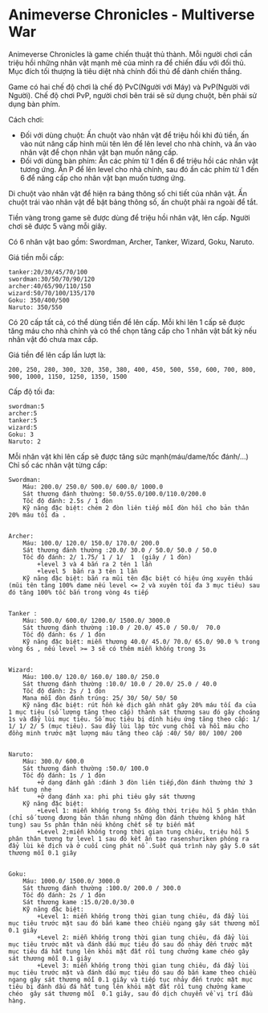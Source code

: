 # Animeverse Chronicles - Multiverse War

Animeverse Chronicles là game chiến thuật thủ thành. Mỗi người chơi cần triệu hồi những nhân vật mạnh mẽ của mình ra để chiến đấu với đối thủ. Mục đích tối thượng là tiêu diệt nhà chính đối thủ để dành chiến thắng.

Game có hai chế độ chơi là chế độ PvC(Người với Máy) và PvP(Người với Người).
Chế độ chơi PvP, người chơi bên trái sẽ sử dụng chuột, bên phải sử dụng bàn phím.

Cách chơi:
+   Đối với dùng chuột: 
    Ấn chuột vào nhân vật để triệu hồi khi đủ tiền, ấn vào nút nâng cấp hình mũi tên lên để lên level cho nhà chính, và ấn vào nhân vật để chọn nhân vật bạn muốn nâng cấp.
+   Đối với dùng bàn phím: 
    Ấn các phím từ 1 đến 6 để triệu hồi các nhân vật tương ứng. Ấn P để lên level cho nhà chính, sau đó ấn các phím từ 1 đến 6 để nâng cấp cho nhân vật bạn muốn tương ứng.

Di chuột vào nhân vật để hiện ra bảng thông số chi tiết của nhân vật. Ấn chuột trái vào nhân 
vật để bật bảng thông số, ấn chuột phải ra ngoài để tắt.

Tiền vàng trong game sẽ được dùng để triệu hồi nhân vật, lên cấp.
Người chơi sẽ được 5 vàng mỗi giây.

Có 6 nhân vật bao gồm: Swordman, Archer, Tanker, Wizard, Goku, Naruto.

Giá tiền mỗi cấp:

	tanker:20/30/45/70/100
	swordman:30/50/70/90/120
	archer:40/65/90/110/150
	wizard:50/70/100/135/170
	Goku: 350/400/500
	Naruto: 350/550

Có 20 cấp tất cả, có thể dùng tiền để lên cấp. Mỗi khi lên 1 cấp sẽ được tăng máu cho nhà chính và có thể chọn tăng cấp cho 1 nhân vật bất kỳ nếu nhân vật đó chưa max cấp.

Giá tiền để lên cấp lần lượt là:

    200, 250, 280, 300, 320, 350, 380, 400, 450, 500, 550, 600, 700, 800, 900, 1000, 1150, 1250, 1350, 1500


Cấp độ tối đa: 

    swordman:5
	archer:5
	tanker:5
	wizard:5
	Goku: 3
	Naruto: 2

Mỗi nhân vật khi lên cấp sẽ được tăng sức mạnh(máu/dame/tốc đánh/…)
Chỉ số các nhân vật từng cấp:

	Swordman: 
		Máu: 200.0/ 250.0/ 500.0/ 600.0/ 1000.0
		Sát thương đánh thường: 50.0/55.0/100.0/110.0/200.0
		Tốc độ đánh: 2.5s / 1 đòn
		Kỹ năng đặc biệt: chém 2 đòn liên tiếp mỗi đòn hồi cho bản thân 20% máu tối đa .
	

	Archer: 
		Máu: 100.0/ 120.0/ 150.0/ 170.0/ 200.0
		Sát thương đánh thường :20.0/ 30.0 / 50.0/ 50.0 / 50.0
		Tốc độ đánh: 2/ 1.75/ 1 / 1/  1  (giây / 1 đòn)
			+level 3 và 4 bắn ra 2 tên 1 lần
			+level 5  bắn ra 3 tên 1 lần
		Kỹ năng đặc biệt: bắn ra mũi tên đặc biệt có hiệu ứng xuyên thấu (mũi tên tăng 100% dame nếu level <= 2 và xuyên tối đa 3 mục tiêu) sau đó tăng 100% tốc bắn trong vòng 4s tiếp
	

	Tanker :
		Máu: 500.0/ 600.0/ 1200.0/ 1500.0/ 3000.0
		Sát thương đánh thường :10.0 / 20.0/ 45.0 / 50.0/  70.0
		Tốc độ đánh: 6s / 1 đòn
		Kỹ năng đặc biệt: miễn thương 40.0/ 45.0/ 70.0/ 65.0/ 90.0 % trong vòng 6s , nếu level >= 3 sẽ có thêm miễn khống trong 3s
	

	Wizard:
		Máu: 100.0/ 120.0/ 160.0/ 180.0/ 250.0
		Sát thương đánh thường :10.0/ 10.0 / 20.0/ 25.0 / 40.0
		Tốc độ đánh: 2s / 1 đòn
		Mana mỗi đòn đánh trúng: 25/ 30/ 50/ 50/ 50
		Kỹ năng đặc biệt: rút hồn kẻ địch gần nhất gây 20% máu tối đa của 1 mục tiêu (số lượng tăng theo cấp) thành sát thương sau đó gây choáng 1s và đẩy lùi mục tiêu. Số mục tiêu bị dính hiệu ứng tăng theo cấp: 1/ 1/ 1/ 2/ 5 (mục tiêu). Sau đẩy lùi lập tức vung chổi và hồi máu cho đồng minh trước mặt lượng máu tăng theo cấp :40/ 50/ 80/ 100/ 200
	

	Naruto:
		Máu: 300.0/ 600.0
		Sát thương đánh thường :50.0/ 100.0
		Tốc độ đánh: 1s / 1 đòn
			+ở dạng đánh gần :đánh 3 đòn liên tiếp,đòn đánh thường thứ 3 hất tung nhẹ
			+ở dạng đánh xa: phi phi tiêu gây sát thương
		Kỹ năng đặc biệt:
			+Level 1: miễn khống trong 5s đồng thời triệu hồi 5 phân thân (chỉ số tương đương bản thân nhưng những đòn đánh thường không hất tung) sau 5s phân thân nếu không chết sẽ tự biến mất
			+Level 2;miễn khống trong thời gian tung chiêu, triệu hồi 5 phân thân tương tự level 1 sau đó kết ấn tạo rasenshuriken phóng ra đẩy lùi kẻ địch và ở cuối cùng phát nổ .Suốt quá trình này gây 5.0 sát thương mỗi 0.1 giây
	

	Goku:
		Máu: 1000.0/ 1500.0/ 3000.0
		Sát thương đánh thường :100.0/ 200.0 / 300.0
		Tốc độ đánh: 2s / 1 đòn
		Sát thương kame :15.0/20.0/30.0
		Kỹ năng đặc biệt:
			+Level 1: miễn khống trong thời gian tung chiêu, đá đẩy lùi mục tiêu trước mặt sau đó bắn kame theo chiều ngang gây sát thương mỗi 0.1 giây
			+Level 2: miễn khống trong thời gian tung chiêu, đá đẩy lùi mục tiêu trước mặt và đánh dấu mục tiêu đó sau đó nhảy đến trước mặt mục tiêu đá hất tung lên khỏi mặt đất rồi tung chưởng kame chéo gây sát thương mỗi 0.1 giây
			+Level 3: miễn khống trong thời gian tung chiêu, đá đẩy lùi mục tiêu trước mặt và đánh dấu mục tiêu đó sau đó bắn kame theo chiều ngang gây sát thương mỗi 0.1 giây và tiếp tục nhảy đến trước mặt mục tiêu bị đánh dấu đá hất tung lên khỏi mặt đất rồi tung chưởng kame chéo  gây sát thương mỗi  0.1 giây, sau đó dịch chuyển về vị trí đầu hàng.
